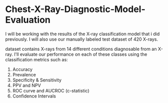 # Chest-X-Ray-Diagnostic-Model-Evaluation
I will be working with the results of the X-ray classification model that i did previously. I will also use our manually labeled test dataset of 420 X-rays.  

 dataset contains X-rays from 14 different conditions diagnosable from an X-ray. I'll evaluate our performance on each of these classes using the classification metrics such as:


1. Accuracy
1. Prevalence
1. Specificity & Sensitivity
1. PPV and NPV
1. ROC curve and AUCROC (c-statistic)
1. Confidence Intervals
